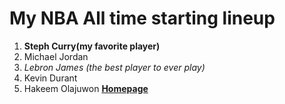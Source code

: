 # My NBA All time starting lineup
1. **Steph Curry(my favorite player)**
2. Michael Jordan
3. *Lebron James (the best player to ever play)*
4. Kevin Durant
5. Hakeem Olajuwon
[**Homepage**](/README.md)
